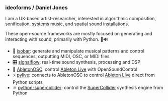 ### ideoforms / Daniel Jones

I am a UK-based artist-researcher, interested in algorithmic composition, sonification, systems music, and spatial sound installations.

These open-source frameworks are mostly focused on generating and interacting with sound, primarily with Python. 🐍🔊

- 🎵 [isobar](https://github.com/ideoforms/isobar): generate and manipulate musical patterns and control sequences, outputting MIDI, OSC, or MIDI files
- 🎛 [signalflow](https://github.com/ideoforms/signalflow): real-time sound synthesis, processing and DSP
- 🎹 [AbletonOSC](https://github.com/ideoforms/AbletonOSC): control [Ableton Live](https://www.ableton.com/en/shop/live/) with OpenSoundControl
- ⚡ [pylive](https://github.com/ideoforms/pylive): connects to AbletonOSC to control [Ableton Live](https://www.ableton.com/en/shop/live/) direct from Python scripts 
- ⚛ [python-supercollider](https://github.com/ideoforms/python-supercollider): control the [SuperCollider](https://supercollider.github.io/) synthesis engine from Python
